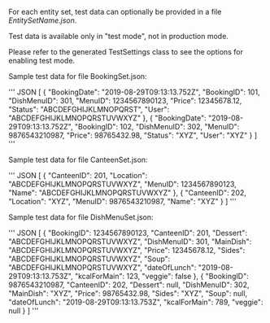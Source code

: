 For each entity set, test data can optionally be provided in a file *EntitySetName.json*.

Test data is available only in "test mode", not in production mode.

Please refer to the generated TestSettings class to see the options for enabling test mode.

Sample test data for file BookingSet.json:

''' JSON
[
    {
        "BookingDate": "2019-08-29T09:13:13.752Z",
        "BookingID": 101,
        "DishMenuID": 301,
        "MenuID": 1234567890123,
        "Price": 12345678.12,
        "Status": "ABCDEFGHIJKLMNOPQRST",
        "User": "ABCDEFGHIJKLMNOPQRSTUVWXYZ"
    },
    {
        "BookingDate": "2019-08-29T09:13:13.752Z",
        "BookingID": 102,
        "DishMenuID": 302,
        "MenuID": 9876543210987,
        "Price": 98765432.98,
        "Status": "XYZ",
        "User": "XYZ"
    }
]
'''

Sample test data for file CanteenSet.json:

''' JSON
[
    {
        "CanteenID": 201,
        "Location": "ABCDEFGHIJKLMNOPQRSTUVWXYZ",
        "MenuID": 1234567890123,
        "Name": "ABCDEFGHIJKLMNOPQRSTUVWXYZ"
    },
    {
        "CanteenID": 202,
        "Location": "XYZ",
        "MenuID": 9876543210987,
        "Name": "XYZ"
    }
]
'''

Sample test data for file DishMenuSet.json:

''' JSON
[
    {
        "BookingID": 1234567890123,
        "CanteenID": 201,
        "Dessert": "ABCDEFGHIJKLMNOPQRSTUVWXYZ",
        "DishMenuID": 301,
        "MainDish": "ABCDEFGHIJKLMNOPQRSTUVWXYZ",
        "Price": 12345678.12,
        "Sides": "ABCDEFGHIJKLMNOPQRSTUVWXYZ",
        "Soup": "ABCDEFGHIJKLMNOPQRSTUVWXYZ",
        "dateOfLunch": "2019-08-29T09:13:13.753Z",
        "kcalForMain": 123,
        "veggie": false
    },
    {
        "BookingID": 9876543210987,
        "CanteenID": 202,
        "Dessert": null,
        "DishMenuID": 302,
        "MainDish": "XYZ",
        "Price": 98765432.98,
        "Sides": "XYZ",
        "Soup": null,
        "dateOfLunch": "2019-08-29T09:13:13.753Z",
        "kcalForMain": 789,
        "veggie": null
    }
]
'''
